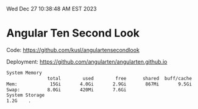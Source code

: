 Wed Dec 27 10:38:48 AM EST 2023

# Angular Ten Second Look

Code: https://github.com/kusl/angulartensecondlook

Deployment: https://github.com/angularten/angularten.github.io

```bash
System Memory
               total        used        free      shared  buff/cache   available
Mem:            15Gi       4.0Gi       2.9Gi       867Mi       9.5Gi        11Gi
Swap:          8.0Gi       420Mi       7.6Gi
System Storage
1.2G	.
